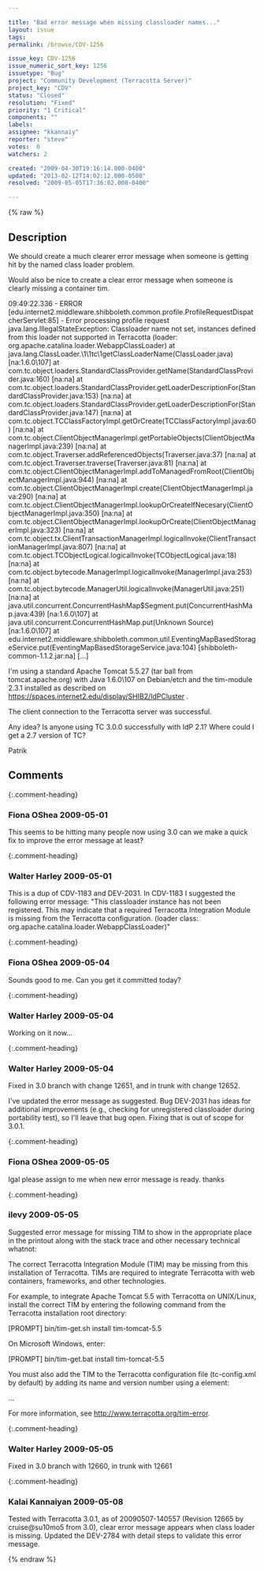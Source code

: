 ```yaml
---

title: "Bad error message when missing classloader names..."
layout: issue
tags: 
permalink: /browse/CDV-1256

issue_key: CDV-1256
issue_numeric_sort_key: 1256
issuetype: "Bug"
project: "Community Development (Terracotta Server)"
project_key: "CDV"
status: "Closed"
resolution: "Fixed"
priority: "1 Critical"
components: ""
labels: 
assignee: "kkannaiy"
reporter: "steve"
votes:  0
watchers: 2

created: "2009-04-30T19:16:14.000-0400"
updated: "2013-02-12T14:02:12.000-0500"
resolved: "2009-05-05T17:36:02.000-0400"

---
```




{% raw %}



## Description

<div markdown="1" class="description">

We should create a much clearer error message when someone is getting hit by the named class loader problem.

Would also be nice to create a clear error message when someone is clearly missing a container tim.



09:49:22.336 - ERROR [edu.internet2.middleware.shibboleth.common.profile.ProfileRequestDispatcherServlet:85] - Error processing profile request
java.lang.IllegalStateException: Classloader name not set, instances defined from this loader not supported in Terracotta (loader: org.apache.catalina.loader.WebappClassLoader)
  at java.lang.ClassLoader.\1\1tc\1getClassLoaderName(ClassLoader.java) [na:1.6.0\107]
  at com.tc.object.loaders.StandardClassProvider.getName(StandardClassProvider.java:160) [na:na]
  at com.tc.object.loaders.StandardClassProvider.getLoaderDescriptionFor(StandardClassProvider.java:153) [na:na]
  at com.tc.object.loaders.StandardClassProvider.getLoaderDescriptionFor(StandardClassProvider.java:147) [na:na]
  at com.tc.object.TCClassFactoryImpl.getOrCreate(TCClassFactoryImpl.java:60) [na:na]
  at com.tc.object.ClientObjectManagerImpl.getPortableObjects(ClientObjectManagerImpl.java:239) [na:na]
  at com.tc.object.Traverser.addReferencedObjects(Traverser.java:37) [na:na]
  at com.tc.object.Traverser.traverse(Traverser.java:81) [na:na]
  at com.tc.object.ClientObjectManagerImpl.addToManagedFromRoot(ClientObjectManagerImpl.java:944) [na:na]
  at com.tc.object.ClientObjectManagerImpl.create(ClientObjectManagerImpl.java:290) [na:na]
  at com.tc.object.ClientObjectManagerImpl.lookupOrCreateIfNecesary(ClientObjectManagerImpl.java:350) [na:na]
  at com.tc.object.ClientObjectManagerImpl.lookupOrCreate(ClientObjectManagerImpl.java:323) [na:na]
  at com.tc.object.tx.ClientTransactionManagerImpl.logicalInvoke(ClientTransactionManagerImpl.java:807) [na:na]
  at com.tc.object.TCObjectLogical.logicalInvoke(TCObjectLogical.java:18) [na:na]
  at com.tc.object.bytecode.ManagerImpl.logicalInvoke(ManagerImpl.java:253) [na:na]
  at com.tc.object.bytecode.ManagerUtil.logicalInvoke(ManagerUtil.java:251) [na:na]
  at java.util.concurrent.ConcurrentHashMap$Segment.put(ConcurrentHashMap.java:439) [na:1.6.0\107]
  at java.util.concurrent.ConcurrentHashMap.put(Unknown Source) [na:1.6.0\107]
  at edu.internet2.middleware.shibboleth.common.util.EventingMapBasedStorageService.put(EventingMapBasedStorageService.java:104) [shibboleth-common-1.1.2.jar:na]
      [...]

I'm using a standard Apache Tomcat 5.5.27 (tar ball from tomcat.apache.org) with
Java 1.6.0\107 on Debian/etch and the tim-module 2.3.1 installed as described on
https://spaces.internet2.edu/display/SHIB2/IdPCluster .

The client connection to the Terracotta server was successful.

Any idea? Is anyone using TC 3.0.0 successfully with IdP 2.1? Where could I get a 2.7 version of TC?

Patrik

</div>

## Comments


{:.comment-heading}
### **Fiona OShea** <span class="date">2009-05-01</span>

<div markdown="1" class="comment">

This seems to be hitting many people now using 3.0 can we make a quick fix to improve the error  message at least?

</div>


{:.comment-heading}
### **Walter Harley** <span class="date">2009-05-01</span>

<div markdown="1" class="comment">

This is a dup of CDV-1183 and DEV-2031.  In CDV-1183 I suggested the following error message: "This classloader instance has not been registered. This may indicate that a required Terracotta Integration Module is missing from the Terracotta configuration. (loader class: org.apache.catalina.loader.WebappClassLoader)"

</div>


{:.comment-heading}
### **Fiona OShea** <span class="date">2009-05-04</span>

<div markdown="1" class="comment">

Sounds good to me. Can you get it committed today?

</div>


{:.comment-heading}
### **Walter Harley** <span class="date">2009-05-04</span>

<div markdown="1" class="comment">

Working on it now...

</div>


{:.comment-heading}
### **Walter Harley** <span class="date">2009-05-04</span>

<div markdown="1" class="comment">

Fixed in 3.0 branch with change 12651, and in trunk with change 12652.

I've updated the error message as suggested.  Bug DEV-2031 has ideas for additional improvements (e.g., checking for unregistered classloader during portability test), so I'll leave that bug open.  Fixing that is out of scope for 3.0.1.

</div>


{:.comment-heading}
### **Fiona OShea** <span class="date">2009-05-05</span>

<div markdown="1" class="comment">

Igal please assign to me when new error message is ready. thanks

</div>


{:.comment-heading}
### **ilevy** <span class="date">2009-05-05</span>

<div markdown="1" class="comment">

Suggested error message for missing TIM to show in the appropriate place in the printout along with the stack trace and other necessary technical whatnot:

The correct Terracotta Integration Module (TIM) may be missing from this
installation of Terracotta. TIMs are required to integrate Terracotta with
web containers, frameworks, and other technologies. 

For example, to integrate Apache Tomcat 5.5 with Terracotta on UNIX/Linux,
install the correct TIM by entering the following command from the Terracotta
installation root directory:

[PROMPT] bin/tim-get.sh install tim-tomcat-5.5

On Microsoft Windows, enter:

[PROMPT] bin/tim-get.bat install tim-tomcat-5.5

You must also add the TIM to the Terracotta configuration file (tc-config.xml 
by default) by adding its name and version number using a <module> element:

<modules>
  <module name="tim-tomcat-5.5" version="1.0.0-SNAPSHOT" />
  <module name="tim-another-one" version="1.2.3" />
  ...
</modules>

For more information, see http://www.terracotta.org/tim-error.

</div>


{:.comment-heading}
### **Walter Harley** <span class="date">2009-05-05</span>

<div markdown="1" class="comment">

Fixed in 3.0 branch with 12660, in trunk with 12661

</div>


{:.comment-heading}
### **Kalai Kannaiyan** <span class="date">2009-05-08</span>

<div markdown="1" class="comment">

Tested with Terracotta 3.0.1, as of 20090507-140557 (Revision 12665 by cruise@su10mo5 from 3.0), clear error message appears when class loader is missing. 
Updated the DEV-2784 with detail steps to validate this error message.



</div>



{% endraw %}
